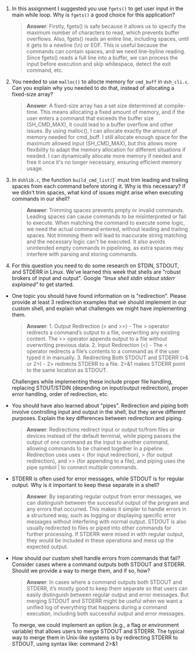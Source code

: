 1. In this assignment I suggested you use `fgets()` to get user input in the main while loop. Why is `fgets()` a good choice for this application?

    > **Answer**:  Firstly, fgets() is safe because it allows us to specify the maximum number of characters to read, which prevents buffer overflows. Also, fgets() reads an entire line, including spaces, until it gets to a newline (\n) or EOF. This is useful because the commands can contain spaces, and we need line-byline reading. Since fgets() reads a full line into a buffer, we can process the input before execution and skip whitespace, detect the exit command, etc.

2. You needed to use `malloc()` to allocte memory for `cmd_buff` in `dsh_cli.c`. Can you explain why you needed to do that, instead of allocating a fixed-size array?

    > **Answer**:  A fixed-size array has a set size determined at compile-time. This means allocating a fixed amount of memory, and if the user enters a command that exceeds the buffer size (SH_CMD_MAX), it could lead to a buffer overflow and other issues. By using malloc(), I can allocate exactly the amount of memory needed for cmd_buff. I still allocate enough space for the maximum allowed input (SH_CMD_MAX), but this allows more flexibility to adapt the memory allocation for different situations if needed. I can dynamically allocate more memory if needed and free it once it's no longer necessary, ensuring efficient memory usage.


3. In `dshlib.c`, the function `build_cmd_list(`)` must trim leading and trailing spaces from each command before storing it. Why is this necessary? If we didn't trim spaces, what kind of issues might arise when executing commands in our shell?

    > **Answer**:  Trimming spaces prevents pmpty or invalid commands. Leading spaces can cause commands to be misinterpreted or fail to execute. When matching the command to execute some logic, we need the actual command entered, without leading and trailing spaces. Not trimming them will lead to inaccurate string matching and the necessary logic can't be executed. It also avoids unintended empty commands in pipelining, as extra spaces may interfere with parsing and storing commands.


4. For this question you need to do some research on STDIN, STDOUT, and STDERR in Linux. We've learned this week that shells are "robust brokers of input and output". Google _"linux shell stdin stdout stderr explained"_ to get started.

- One topic you should have found information on is "redirection". Please provide at least 3 redirection examples that we should implement in our custom shell, and explain what challenges we might have implementing them.

    > **Answer**:  1. Output Redirection (> and >>) - The > operator redirects a command’s output to a file, overwriting any existing content. The >> operator appends output to a file without overwriting previous data.
    > 2. Input Redirection (<) - The < operator redirects a file’s contents to a command as if the user typed it in manually.
    > 3. Redirecting Both STDOUT and STDERR (>& or 2>) - 2> redirects STDERR to a file.
    2>&1 makes STDERR point to the same location as STDOUT.

    Challenges while implementing these include proper file handling, replacing STOUT/STDIN (depending on input/output redirection), proper error handling, order of redirection, etc.
    

- You should have also learned about "pipes". Redirection and piping both involve controlling input and output in the shell, but they serve different purposes. Explain the key differences between redirection and piping.

    > **Answer**:  Redirections redirect input or output to/from files or devices instead of the default terminal, while piping passes the output of one command as the input to another command, allowing commands to be chained together in a pipeline. Redirection uses uses < (for input redirection), > (for output redirection), and >> (for appending to a file), and piping uses the pipe symbol | to connect multiple commands.

- STDERR is often used for error messages, while STDOUT is for regular output. Why is it important to keep these separate in a shell?

    > **Answer**:  By separating regular output from error messages, we can distinguish between the successful output of the program and any errors that occurred. This makes it simpler to handle errors in a structured way, such as logging or displaying specific error messages without interfering with normal output. STDOUT is also usually redirected to files or piped into other commands for further processing. If STDERR were mixed in with regular output, they would be included in these operations and mess up the expected output.

- How should our custom shell handle errors from commands that fail? Consider cases where a command outputs both STDOUT and STDERR. Should we provide a way to merge them, and if so, how?

    > **Answer**:  In cases where a command outputs both STDOUT and STDERR, it’s mostly good to keep them separate so that users can easily distinguish between regular output and error messages. But merging STDOUT and STDERR might be useful when we want a unified log of everything that happens during a command execution, including both successful output and error messages.
    
    To merge, we could implement an option (e.g., a flag or environment variable) that allows users to merge STDOUT and STDERR. The typical way to merge them in Unix-like systems is by redirecting STDERR to STDOUT, using syntax like: command 2>&1